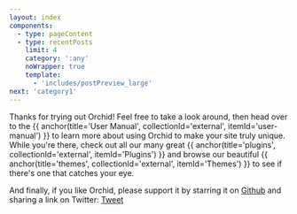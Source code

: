 ```yaml
---
layout: index
components:
  - type: pageContent
  - type: recentPosts
    limit: 4
    category: ':any'
    noWrapper: true
    template:
      - 'includes/postPreview_large'
next: 'category1'
---
```


Thanks for trying out Orchid! Feel free to take a look around, then head over to the 
{{ anchor(title='User Manual', collectionId='external', itemId='user-manual') }} to learn more about using Orchid to make 
your site truly unique. While you're there, check out all our many great 
{{ anchor(title='plugins', collectionId='external', itemId='Plugins') }} and browse our beautiful 
{{ anchor(title='themes', collectionId='external', itemId='Themes') }} to see if there's one that catches your eye.

And finally, if you like Orchid, please support it by starring it on [Github](https://github.com/orchidhq/Orchid) and 
sharing a link on Twitter: <a 
    href="https://twitter.com/share?ref_src=twsrc%5Etfw" 
    class="twitter-share-button" 
    data-text="Check out the site I just made with @OrchidSSG, a new Static Site Generator for Java and Kotlin!" 
    data-url="{{site.baseUrl}}" data-show-count="false">Tweet</a>
<script async src="https://platform.twitter.com/widgets.js" charset="utf-8"></script>
